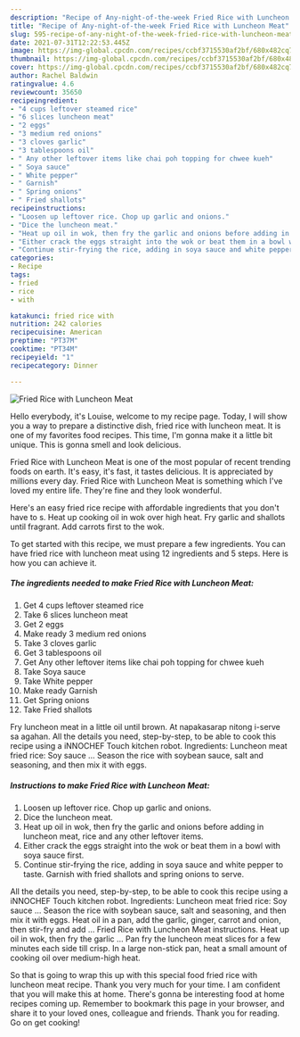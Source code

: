 ```yaml
---
description: "Recipe of Any-night-of-the-week Fried Rice with Luncheon Meat"
title: "Recipe of Any-night-of-the-week Fried Rice with Luncheon Meat"
slug: 595-recipe-of-any-night-of-the-week-fried-rice-with-luncheon-meat
date: 2021-07-31T12:22:53.445Z
image: https://img-global.cpcdn.com/recipes/ccbf3715530af2bf/680x482cq70/fried-rice-with-luncheon-meat-recipe-main-photo.jpg
thumbnail: https://img-global.cpcdn.com/recipes/ccbf3715530af2bf/680x482cq70/fried-rice-with-luncheon-meat-recipe-main-photo.jpg
cover: https://img-global.cpcdn.com/recipes/ccbf3715530af2bf/680x482cq70/fried-rice-with-luncheon-meat-recipe-main-photo.jpg
author: Rachel Baldwin
ratingvalue: 4.6
reviewcount: 35650
recipeingredient:
- "4 cups leftover steamed rice"
- "6 slices luncheon meat"
- "2 eggs"
- "3 medium red onions"
- "3 cloves garlic"
- "3 tablespoons oil"
- " Any other leftover items like chai poh topping for chwee kueh"
- " Soya sauce"
- " White pepper"
- " Garnish"
- " Spring onions"
- " Fried shallots"
recipeinstructions:
- "Loosen up leftover rice. Chop up garlic and onions."
- "Dice the luncheon meat."
- "Heat up oil in wok, then fry the garlic and onions before adding in luncheon meat, rice and any other leftover items."
- "Either crack the eggs straight into the wok or beat them in a bowl with soya sauce first."
- "Continue stir-frying the rice, adding in soya sauce and white pepper to taste. Garnish with fried shallots and spring onions to serve."
categories:
- Recipe
tags:
- fried
- rice
- with

katakunci: fried rice with 
nutrition: 242 calories
recipecuisine: American
preptime: "PT37M"
cooktime: "PT34M"
recipeyield: "1"
recipecategory: Dinner

---
```



![Fried Rice with Luncheon Meat](https://img-global.cpcdn.com/recipes/ccbf3715530af2bf/680x482cq70/fried-rice-with-luncheon-meat-recipe-main-photo.jpg)

Hello everybody, it's Louise, welcome to my recipe page. Today, I will show you a way to prepare a distinctive dish, fried rice with luncheon meat. It is one of my favorites food recipes. This time, I'm gonna make it a little bit unique. This is gonna smell and look delicious.

Fried Rice with Luncheon Meat is one of the most popular of recent trending foods on earth. It's easy, it's fast, it tastes delicious. It is appreciated by millions every day. Fried Rice with Luncheon Meat is something which I've loved my entire life. They're fine and they look wonderful.

Here&#39;s an easy fried rice recipe with affordable ingredients that you don&#39;t have to s. Heat up cooking oil in wok over high heat. Fry garlic and shallots until fragrant. Add carrots first to the wok.


To get started with this recipe, we must prepare a few ingredients. You can have fried rice with luncheon meat using 12 ingredients and 5 steps. Here is how you can achieve it.

<!--inarticleads1-->

##### The ingredients needed to make Fried Rice with Luncheon Meat:

1. Get 4 cups leftover steamed rice
1. Take 6 slices luncheon meat
1. Get 2 eggs
1. Make ready 3 medium red onions
1. Take 3 cloves garlic
1. Get 3 tablespoons oil
1. Get  Any other leftover items like chai poh topping for chwee kueh
1. Take  Soya sauce
1. Take  White pepper
1. Make ready  Garnish
1. Get  Spring onions
1. Take  Fried shallots


Fry luncheon meat in a little oil until brown. At napakasarap nitong i-serve sa agahan. All the details you need, step-by-step, to be able to cook this recipe using a iNNOCHEF Touch kitchen robot. Ingredients: Luncheon meat fried rice: Soy sauce … Season the rice with soybean sauce, salt and seasoning, and then mix it with eggs. 

<!--inarticleads2-->

##### Instructions to make Fried Rice with Luncheon Meat:

1. Loosen up leftover rice. Chop up garlic and onions.
1. Dice the luncheon meat.
1. Heat up oil in wok, then fry the garlic and onions before adding in luncheon meat, rice and any other leftover items.
1. Either crack the eggs straight into the wok or beat them in a bowl with soya sauce first.
1. Continue stir-frying the rice, adding in soya sauce and white pepper to taste. Garnish with fried shallots and spring onions to serve.


All the details you need, step-by-step, to be able to cook this recipe using a iNNOCHEF Touch kitchen robot. Ingredients: Luncheon meat fried rice: Soy sauce … Season the rice with soybean sauce, salt and seasoning, and then mix it with eggs. Heat oil in a pan, add the garlic, ginger, carrot and onion, then stir-fry and add … Fried Rice with Luncheon Meat instructions. Heat up oil in wok, then fry the garlic … Pan fry the luncheon meat slices for a few minutes each side till crisp. In a large non-stick pan, heat a small amount of cooking oil over medium-high heat. 

So that is going to wrap this up with this special food fried rice with luncheon meat recipe. Thank you very much for your time. I am confident that you will make this at home. There's gonna be interesting food at home recipes coming up. Remember to bookmark this page in your browser, and share it to your loved ones, colleague and friends. Thank you for reading. Go on get cooking!
